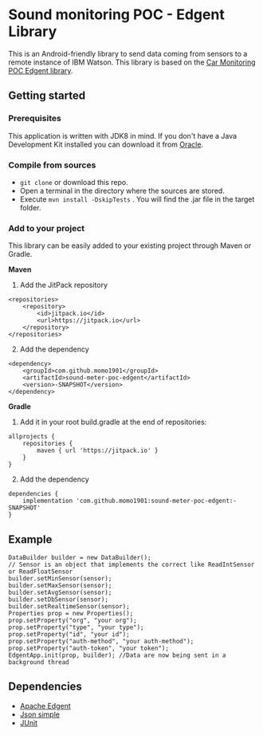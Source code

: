 # Sound monitoring POC - Edgent Library

This is an Android-friendly library to send data coming from sensors to a remote instance of IBM Watson.
This library is based on the [Car Monitoring POC Edgent library](https://github.com/car-monitoring-sapienza-iot-2019/car_monitoring_poc_edgent).

## Getting started

### Prerequisites
This application is written with JDK8 in mind. If you don't have a Java Development Kit installed you can download it from [Oracle](http://www.oracle.com/technetwork/java/javase/downloads/index.html).

### Compile from sources
- `git clone` or download this repo.
- Open a terminal in the directory where the sources are stored.
- Execute `mvn install -DskipTests` . You will find the .jar file in the target folder.

### Add to your project

This library can be easily added to your existing project through Maven or Gradle.

**Maven**

1) Add the JitPack repository
```
<repositories>
	<repository>
	    <id>jitpack.io</id>
	    <url>https://jitpack.io</url>
	</repository>
</repositories>
```
2) Add the dependency
```
<dependency>
    <groupId>com.github.momo1901</groupId>
    <artifactId>sound-meter-poc-edgent</artifactId>
    <version>-SNAPSHOT</version>
</dependency>
```

**Gradle**

1) Add it in your root build.gradle at the end of repositories:
```
allprojects {
    repositories {
		maven { url 'https://jitpack.io' }
	}
}
```
2) Add the dependency
```
dependencies {
    implementation 'com.github.momo1901:sound-meter-poc-edgent:-SNAPSHOT'
}
```

## Example
```
DataBuilder builder = new DataBuilder();
// Sensor is an object that implements the correct like ReadIntSensor or ReadFloatSensor
builder.setMinSensor(sensor);
builder.setMaxSensor(sensor);
builder.setAvgSensor(sensor);
builder.setDbSensor(sensor);
builder.setRealtimeSensor(sensor);
Properties prop = new Properties();
prop.setProperty("org", "your org");
prop.setProperty("type", "your type");
prop.setProperty("id", "your id");
prop.setProperty("auth-method", "your auth-method");
prop.setProperty("auth-token", "your token");
EdgentApp.init(prop, builder); //Data are now being sent in a background thread
```


 ## Dependencies
 - [Apache Edgent](http://edgent.apache.org/)
 - [Json simple](https://code.google.com/archive/p/json-simple/)
 - [JUnit](https://github.com/junit-team/junit4)